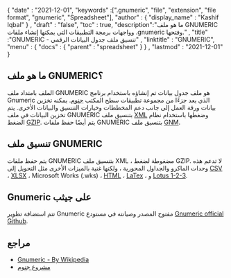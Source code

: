 {
  "date" : "2021-12-01",
  "keywords" :[".gnumeric", "file", "extension", "file format", "gnumeric", "Spreadsheet"],
  "author" : {
    "display_name" : "Kashif Iqbal"
} ,
  "draft" : "false",
  "toc" : true,
  "description":"ما هو ملف GNUMERIC وواجهات برمجة التطبيقات التي يمكنها إنشاء ملفات .gnumeric وفتحها." ,
  "title" :"GNUMERIC - تنسيق ملف جدول البيانات الرقمي" ,
  "linktitle" : "GNUMERIC",
  "menu" : {
    "docs" : {
      "parent" : "spreadsheet"
}
} ,
  "lastmod" : "2021-12-01"
}

## ما هو ملف GNUMERIC؟

الملف بامتداد ملف GNUMERIC هو ملف جدول بيانات تم إنشاؤه باستخدام برنامج Gnumeric الذي يعد جزءًا من مجموعة تطبيقات سطح المكتب [جنوم](https://gnome.org/). يمكنه تخزين بيانات ورقة العمل إلى جانب دعم المخططات وخيارات التنسيق والبيانات الأخرى. يتم تخزين البيانات في ملف GNUMERIC بتنسيق ملف [XML](/ar/web/xml/) وضغطها باستخدام نظام الضغط [GZIP](/ar/compression/gz/). يتم أيضًا حفظ ملفات GNUMERIC بتنسيق ملف [GNM](/ar/spreadsheet/gnm/).

## تنسيق ملف GNUMERIC

يتم حفظ ملفات GNUMERIC بتنسيق ملف XML ، مضغوطة لضغط GZIP. لا تدعم هذه وحدات الماكرو والجداول المحورية ، ولكنها غنية بالميزات الأخرى مثل التحويل إلى [CSV](/ar/spreadsheet/csv/) ، [XLSX](/ar/spreadsheet/xlsx/) ، Microsoft Works (.wks) ، [ HTML](/ar/web/html/) ، [LaTex](/ar/word-processing/latex/) ، و [Lotus 1-2-3](/ar/spreadsheet/123/).

## Gnumeric على جيثب

تتم استضافة تطوير Gnumeric مفتوح المصدر وصيانته في مستودع [Gnumeric official Github](https://github.com/GNOME/gnumeric).

## مراجع

* [Gnumeric - By Wikipedia](https://en.wikipedia.org/wiki/Gnumeric)
* [مشروع جنوم](https://en.wikipedia.org/wiki/The_GNOME_Project)

